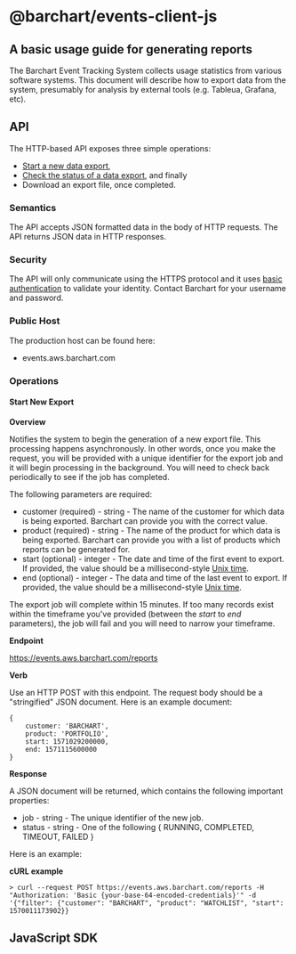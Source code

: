 # @barchart/events-client-js
## A basic usage guide for generating reports

The Barchart Event Tracking System collects usage statistics from various software systems. This document will describe how to export data from the system, presumably for analysis by external tools (e.g. Tableua, Grafana, etc).

## API

The HTTP-based API exposes three simple operations:

* [Start a new data export](#start-new-export),
* [Check the status of a data export](), and finally
* Download an export file, once completed.

### Semantics

The API accepts JSON formatted data in the body of HTTP requests. The API returns JSON data in HTTP responses.

### Security

The API will only communicate using the HTTPS protocol and it uses [basic authentication](https://en.wikipedia.org/wiki/Basic_access_authentication) to validate your identity. Contact Barchart for your username and password.

### Public Host

The production host can be found here:

* events.aws.barchart.com

### Operations

#### Start New Export

__Overview__

Notifies the system to begin the generation of a new export file. This processing happens asynchronously. In other words, once you make the request, you will be provided with a unique identifier for the export job and it will begin processing in the background. You will need to check back periodically to see if the job has completed.

The following parameters are required:

* customer (required) - string - The name of the customer for which data is being exported. Barchart can provide you with the correct value.
* product (required) - string - The name of the product for which data is being exported. Barchart can provide you with a list of products which reports can be generated for.
* start (optional) - integer - The date and time of the first event to export. If provided, the value should be a millisecond-style [Unix time](https://en.wikipedia.org/wiki/Unix_time).
* end (optional) - integer - The data and time of the last event to export. If provided, the value should be a millisecond-style [Unix time](https://en.wikipedia.org/wiki/Unix_time).

The export job will complete within 15 minutes. If too many records exist within the timeframe you've provided (between the _start_ to _end_ parameters), the job will fail and you will need to narrow your timeframe.

__Endpoint__

https://events.aws.barchart.com/reports

__Verb__

Use an HTTP POST with this endpoint. The request body should be a "stringified" JSON document. Here is an example document:

	{
		customer: 'BARCHART',
		product: 'PORTFOLIO',
		start: 1571029200000,
		end: 1571115600000
	}

__Response__

A JSON document will be returned, which contains the following important properties:

* job - string - The unique identifier of the new job.
* status - string - One of the following { RUNNING, COMPLETED, TIMEOUT, FAILED }

Here is an example:



__cURL example__

	> curl --request POST https://events.aws.barchart.com/reports -H "Authorization: 'Basic {your-base-64-encoded-credentials}'" -d '{"filter": {"customer": "BARCHART", "product": "WATCHLIST", "start": 1570011173902}}






## JavaScript SDK



